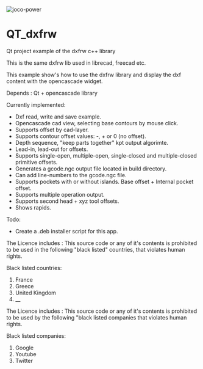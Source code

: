 ![joco-power](https://user-images.githubusercontent.com/44880102/126598963-eb5e78d0-e62d-4cf1-8585-2610579a28bb.jpg)

# QT_dxfrw
Qt project example of the dxfrw c++ library

This is the same dxfrw lib used in librecad, freecad etc.

This example show's how to use the dxfrw library and display the dxf content with the opencascade widget.

Depends : Qt + opencascade library

Currently implemented:

- Dxf read, write and save example.
- Opencascade cad view, selecting base contours by mouse click.
- Supports offset by cad-layer.
- Supports contour offset values: -, + or 0 (no offset).
- Depth sequence, "keep parts together" kpt output algorimte.
- Lead-in, lead-out for offsets.
- Supports single-open, multiple-open, single-closed and multiple-closed primitive offsets.
- Generates a gcode.ngc output file located in build directory.
- Can add line-numbers to the gcode.ngc file.
- Supports pockets with or without islands. Base offset + Internal pocket offset.
- Supports multiple operation output.
- Supports second head + xyz tool offsets.
- Shows rapids.

Todo:
- Create a .deb installer script for this app.

The Licence includes : This source code or any of it's contents is prohibited to be used in the following "black listed" countries, that violates human rights.

Black listed countries:
1. France
2. Greece
3. United Kingdom
4. __

The Licence includes : This source code or any of it's contents is prohibited to be used by the following "black listed companies that violates human rights.

Black listed companies:
1. Google
2. Youtube
3. Twitter


